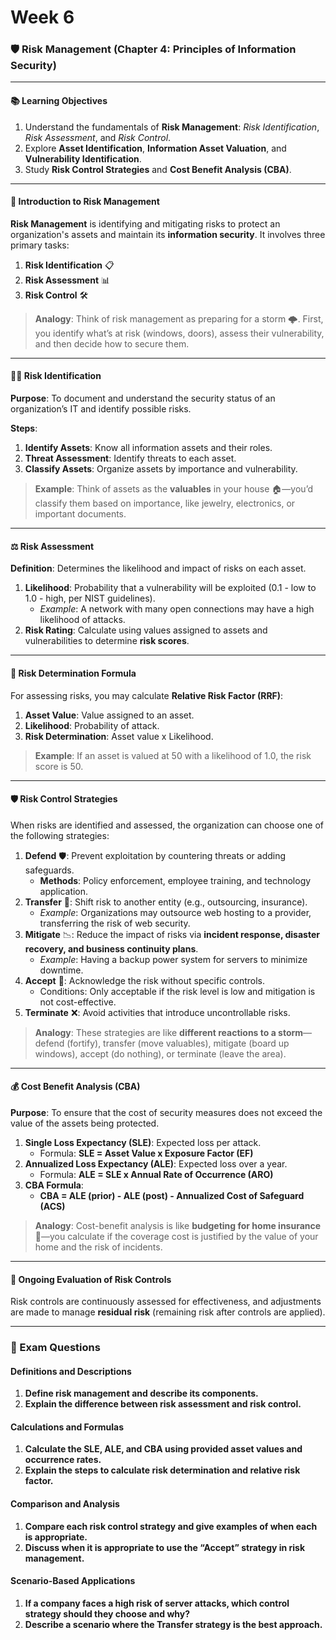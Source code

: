 # Week 6

### 🛡️ **Risk Management** (Chapter 4: Principles of Information Security)

***

#### **📚 Learning Objectives**

1. Understand the fundamentals of **Risk Management**: _Risk Identification_, _Risk Assessment_, and _Risk Control_.
2. Explore **Asset Identification**, **Information Asset Valuation**, and **Vulnerability Identification**.
3. Study **Risk Control Strategies** and **Cost Benefit Analysis (CBA)**.

***

#### **🧩 Introduction to Risk Management**

**Risk Management** is identifying and mitigating risks to protect an organization's assets and maintain its **information security**. It involves three primary tasks:

1. **Risk Identification** 📋
2. **Risk Assessment** 📊
3. **Risk Control** 🛠️

> **Analogy**: Think of risk management as preparing for a storm 🌩️. First, you identify what’s at risk (windows, doors), assess their vulnerability, and then decide how to secure them.

***

#### **🕵️‍♂️ Risk Identification**

**Purpose**: To document and understand the security status of an organization’s IT and identify possible risks.

**Steps**:

1. **Identify Assets**: Know all information assets and their roles.
2. **Threat Assessment**: Identify threats to each asset.
3. **Classify Assets**: Organize assets by importance and vulnerability.

> **Example**: Think of assets as the **valuables** in your house 🏠—you’d classify them based on importance, like jewelry, electronics, or important documents.

***

#### **⚖️ Risk Assessment**

**Definition**: Determines the likelihood and impact of risks on each asset.

1. **Likelihood**: Probability that a vulnerability will be exploited (0.1 - low to 1.0 - high, per NIST guidelines).
   * _Example_: A network with many open connections may have a high likelihood of attacks.
2. **Risk Rating**: Calculate using values assigned to assets and vulnerabilities to determine **risk scores**.

***

#### **🔢 Risk Determination Formula**

For assessing risks, you may calculate **Relative Risk Factor (RRF)**:

1. **Asset Value**: Value assigned to an asset.
2. **Likelihood**: Probability of attack.
3. **Risk Determination**: Asset value x Likelihood.

> **Example**: If an asset is valued at 50 with a likelihood of 1.0, the risk score is 50.

***

#### **🛡️ Risk Control Strategies**

When risks are identified and assessed, the organization can choose one of the following strategies:

1. **Defend** 🛡️: Prevent exploitation by countering threats or adding safeguards.
   * **Methods**: Policy enforcement, employee training, and technology application.
2. **Transfer** 🔄: Shift risk to another entity (e.g., outsourcing, insurance).
   * _Example_: Organizations may outsource web hosting to a provider, transferring the risk of web security.
3. **Mitigate** 📉: Reduce the impact of risks via **incident response, disaster recovery, and business continuity plans**.
   * _Example_: Having a backup power system for servers to minimize downtime.
4. **Accept** 🤷: Acknowledge the risk without specific controls.
   * Conditions: Only acceptable if the risk level is low and mitigation is not cost-effective.
5. **Terminate** ❌: Avoid activities that introduce uncontrollable risks.

> **Analogy**: These strategies are like **different reactions to a storm**—defend (fortify), transfer (move valuables), mitigate (board up windows), accept (do nothing), or terminate (leave the area).

***

#### **💰 Cost Benefit Analysis (CBA)**

**Purpose**: To ensure that the cost of security measures does not exceed the value of the assets being protected.

1. **Single Loss Expectancy (SLE)**: Expected loss per attack.
   * Formula: **SLE = Asset Value x Exposure Factor (EF)**
2. **Annualized Loss Expectancy (ALE)**: Expected loss over a year.
   * Formula: **ALE = SLE x Annual Rate of Occurrence (ARO)**
3. **CBA Formula**:
   * **CBA = ALE (prior) - ALE (post) - Annualized Cost of Safeguard (ACS)**

> **Analogy**: Cost-benefit analysis is like **budgeting for home insurance** 🏡—you calculate if the coverage cost is justified by the value of your home and the risk of incidents.

***

#### **📝 Ongoing Evaluation of Risk Controls**

Risk controls are continuously assessed for effectiveness, and adjustments are made to manage **residual risk** (remaining risk after controls are applied).

***

### **📝 Exam Questions**

#### **Definitions and Descriptions**

1. **Define risk management and describe its components.**
2. **Explain the difference between risk assessment and risk control.**

#### **Calculations and Formulas**

1. **Calculate the SLE, ALE, and CBA using provided asset values and occurrence rates.**
2. **Explain the steps to calculate risk determination and relative risk factor.**

#### **Comparison and Analysis**

1. **Compare each risk control strategy and give examples of when each is appropriate.**
2. **Discuss when it is appropriate to use the “Accept” strategy in risk management.**

#### **Scenario-Based Applications**

1. **If a company faces a high risk of server attacks, which control strategy should they choose and why?**
2. **Describe a scenario where the Transfer strategy is the best approach.**
